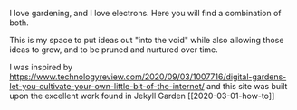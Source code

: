 I love gardening, and I love electrons. Here you will find a combination of both.

This is my space to put ideas out "into the void" while also allowing those ideas to grow, and to be pruned and nurtured over time.  

I was inspired by https://www.technologyreview.com/2020/09/03/1007716/digital-gardens-let-you-cultivate-your-own-little-bit-of-the-internet/ and this site was built upon the excellent work found in Jekyll Garden  [[2020-03-01-how-to]]